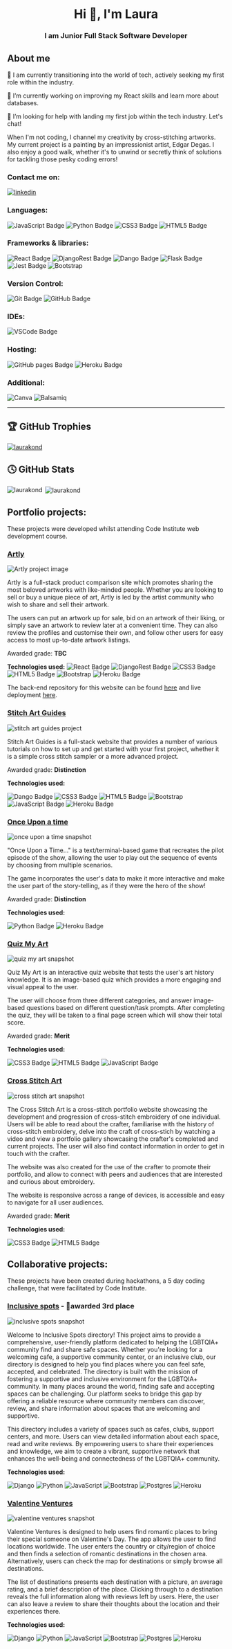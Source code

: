 <h1 align="center">Hi 👋, I'm Laura</h1>
<h3 align="center">I am Junior Full Stack Software Developer</h3>

## About me
🛅 I am currently transitioning into the world of tech, actively seeking my first role within the industry.

🔭 I’m currently working on improving my React skills and learn more about databases.


🤔 I’m looking for help with landing my first job within the tech industry. Let's chat! 

When I'm not coding, I channel my creativity by cross-stitching artworks. My current project is a painting by an impressionist artist, Edgar Degas. I also enjoy a good walk, whether it's to unwind or secretly think of solutions for tackling those pesky coding errors!

### Contact me on: 

[<img src='https://img.shields.io/badge/LinkedIn-0077B5?style=for-the-badge&logo=linkedin&logoColor=white' alt='linkedin'>](https://www.linkedin.com/in/laurakondrataite/)


### Languages:

![JavaScript Badge](https://img.shields.io/badge/JavaScript-323330?style=for-the-badge&logo=javascript&logoColor=F7DF1E)
![Python Badge](https://img.shields.io/badge/Python-FFD43B?style=for-the-badge&logo=python&logoColor=blue)
![CSS3 Badge](https://img.shields.io/badge/CSS3-1572B6?style=for-the-badge&logo=css3&logoColor=white)
![HTML5 Badge](https://img.shields.io/badge/HTML5-E34F26?style=for-the-badge&logo=html5&logoColor=white)

### Frameworks & libraries:

![React Badge](https://img.shields.io/badge/React-20232A?style=for-the-badge&logo=react&logoColor=61DAFB)
![DjangoRest Badge](https://img.shields.io/badge/django%20rest-ff1709?style=for-the-badge&logo=django&logoColor=white)
![Dango Badge](https://img.shields.io/badge/Django-092E20?style=for-the-badge&logo=django&logoColor=green)
![Flask Badge](https://img.shields.io/badge/Flask-000000?style=for-the-badge&logo=flask&logoColor=white)
![Jest Badge](https://img.shields.io/badge/Jest-C21325?style=for-the-badge&logo=jest&logoColor=white)
![Bootstrap](https://img.shields.io/badge/Bootstrap-563D7C?style=for-the-badge&logo=bootstrap&logoColor=white)

### Version Control:

![Git Badge](https://img.shields.io/badge/GIT-E44C30?style=for-the-badge&logo=git&logoColor=white)
![GitHub Badge](https://img.shields.io/badge/GitHub-100000?style=for-the-badge&logo=github&logoColor=white)

### IDEs:

![VSCode Badge](https://img.shields.io/badge/Visual_Studio_Code-0078D4?style=for-the-badge&logo=visual%20studio%20code&logoColor=white)

### Hosting:

![GitHub pages Badge](https://img.shields.io/badge/GitHub%20Pages-222222?style=for-the-badge&logo=GitHub%20Pages&logoColor=white)
![Heroku Badge](https://img.shields.io/badge/heroku-%23430098.svg?style=for-the-badge&logo=heroku&logoColor=white)

### Additional:
![Canva](https://img.shields.io/badge/Canva-%2300C4CC.svg?style=for-the-badge&logo=Canva&logoColor=white)
![Balsamiq](https://img.shields.io/badge/Balsamiq-100000.svg?style=for-the-badge&logo=Balsamiq&logoColor=white)

<hr>

## 🏆 GitHub Trophies
<p align="left"> <a href="https://github.com/ryo-ma/github-profile-trophy"><img src="https://github-profile-trophy.vercel.app/?username=laurakond" alt="laurakond" /></a> </p>

## 🕓 GitHub Stats
<p><img align="left" src="https://github-readme-stats.vercel.app/api/top-langs?username=laurakond&show_icons=true&locale=en&layout=compact&theme=transparent" alt="laurakond" /></p>

<p>&nbsp;<img align="center" src="https://github-readme-stats.vercel.app/api?username=laurakond&show_icons=true&locale=en&theme=transparent" alt="laurakond" /></p>


## Portfolio projects:
These projects were developed whilst attending Code Institute web development course. 

### [Artly](https://artly-a211b809ae81.herokuapp.com/) 
![Artly project image](https://github.com/laurakond/artly/raw/main/documentation/images/features/am-i-responsive.jpg)

Artly is a full-stack product comparison site which promotes sharing the most beloved artworks with like-minded people. Whether you are looking to sell or buy a unique piece of art, Artly is led by the artist community who wish to share and sell their artwork.

The users can put an artwork up for sale, bid on an artwork of their liking, or simply save an artwork to review later at a convenient time. They can also review the profiles and customise their own, and follow other users for easy access to most up-to-date artwork listings.

Awarded grade: **TBC**

**Technologies used:** 
![React Badge](https://img.shields.io/badge/React-20232A?style=for-the-badge&logo=react&logoColor=61DAFB)
![DjangoRest Badge](https://img.shields.io/badge/django%20rest-ff1709?style=for-the-badge&logo=django&logoColor=white)
![CSS3 Badge](https://img.shields.io/badge/CSS3-1572B6?style=for-the-badge&logo=css3&logoColor=white)
![HTML5 Badge](https://img.shields.io/badge/HTML5-E34F26?style=for-the-badge&logo=html5&logoColor=white)
![Bootstrap](https://img.shields.io/badge/Bootstrap-563D7C?style=for-the-badge&logo=bootstrap&logoColor=white)
![Heroku Badge](https://img.shields.io/badge/heroku-%23430098.svg?style=for-the-badge&logo=heroku&logoColor=white)


The back-end repository for this website can be found [here](https://github.com/laurakond/artly-api) and live deployment [here](https://artly-api-a39d790259f4.herokuapp.com/).


### [Stitch Art Guides](https://stitch-art-guides-pp4-5a679feed1e1.herokuapp.com/) 
![stitch art guides project](https://github.com/laurakond/Stitch-Art-Guides-pp4/raw/main/documentation/images/features/am-i-responsive.jpeg)

Stitch Art Guides is a full-stack website that provides a number of various tutorials on how to set up and get started with your first project, whether it is a simple cross stitch sampler or a more advanced project.

Awarded grade: **Distinction**

**Technologies used:**

![Dango Badge](https://img.shields.io/badge/Django-092E20?style=for-the-badge&logo=django&logoColor=green)
![CSS3 Badge](https://img.shields.io/badge/CSS3-1572B6?style=for-the-badge&logo=css3&logoColor=white)
![HTML5 Badge](https://img.shields.io/badge/HTML5-E34F26?style=for-the-badge&logo=html5&logoColor=white)
![Bootstrap](https://img.shields.io/badge/Bootstrap-563D7C?style=for-the-badge&logo=bootstrap&logoColor=white)
![JavaScript Badge](https://img.shields.io/badge/JavaScript-323330?style=for-the-badge&logo=javascript&logoColor=F7DF1E)
![Heroku Badge](https://img.shields.io/badge/heroku-%23430098.svg?style=for-the-badge&logo=heroku&logoColor=white)


### [Once Upon a time](https://once-upon-a-time-f214671524cd.herokuapp.com/) 
![once upon a time snapshot](https://github.com/laurakond/Once-Upon-a-Time/raw/main/assets/documentation/images/feature-screenshots/once-upon-a-time-logo.jpeg)

"Once Upon a Time..." is a text/terminal-based game that recreates the pilot episode of the show, allowing the user to play out the sequence of events by choosing from multiple scenarios.

The game incorporates the user's data to make it more interactive and make the user part of the story-telling, as if they were the hero of the show!

Awarded grade: **Distinction**

**Technologies used:**

![Python Badge](https://img.shields.io/badge/Python-FFD43B?style=for-the-badge&logo=python&logoColor=blue)
![Heroku Badge](https://img.shields.io/badge/heroku-%23430098.svg?style=for-the-badge&logo=heroku&logoColor=white)

### [Quiz My Art](https://laurakond.github.io/quiz-my-art/) 
![quiz my art snapshot](https://github.com/laurakond/quiz-my-art/raw/main/assets/documentation/features-images/am-i-responsive.webp)

Quiz My Art is an interactive quiz website that tests the user's art history knowledge. It is an image-based quiz which provides a more engaging and visual appeal to the user.

The user will choose from three different categories, and answer image-based questions based on different question/task prompts. After completing the quiz, they will be taken to a final page screen which will show their total score.

Awarded grade: **Merit**

**Technologies used:**

![CSS3 Badge](https://img.shields.io/badge/CSS3-1572B6?style=for-the-badge&logo=css3&logoColor=white)
![HTML5 Badge](https://img.shields.io/badge/HTML5-E34F26?style=for-the-badge&logo=html5&logoColor=white)
![JavaScript Badge](https://img.shields.io/badge/JavaScript-323330?style=for-the-badge&logo=javascript&logoColor=F7DF1E)

### [Cross Stitch Art](https://laurakond.github.io/Cross-Stitch-Art/) 
![cross stitch art snapshot](https://github.com/laurakond/Cross-Stitch-Art/raw/main/assets/documentation/am-i-responsive-all-pages.jpg)

The Cross Stitch Art is a cross-stitch portfolio website showcasing the development and progression of cross-stitch embroidery of one individual. Users will be able to read about the crafter, familiarise with the history of cross-stitch embroidery, delve into the craft of cross-stich by watching a video and view a portfolio gallery showcasing the crafter's completed and current projects. The user will also find contact information in order to get in touch with the crafter.

The website was also created for the use of the crafter to promote their portfolio, and allow to connect with peers and audiences that are interested and curious about embroidery.

The website is responsive across a range of devices, is accessible and easy to navigate for all user audiences.

Awarded grade: **Merit**

**Technologies used:**

![CSS3 Badge](https://img.shields.io/badge/CSS3-1572B6?style=for-the-badge&logo=css3&logoColor=white)
![HTML5 Badge](https://img.shields.io/badge/HTML5-E34F26?style=for-the-badge&logo=html5&logoColor=white)


## Collaborative projects:
These projects have been created during hackathons, a 5 day coding challenge, that were facilitated by Code Institute. 

### [Inclusive spots](https://prideful-programmers-01c026806d6f.herokuapp.com/) - 🥉awarded 3rd place 
![inclusive spots snapshot](https://camo.githubusercontent.com/ee2372dce11f1aeb5b4414abde1d74d1987dc80e9f0856f6b48a6497b71f0740/68747470733a2f2f7265732e636c6f7564696e6172792e636f6d2f646a646566626e696a2f696d6167652f75706c6f61642f76313731383935363332362f556e7469746c65645f64657369676e5f315f726c706679762e706e67)

Welcome to Inclusive Spots directory! This project aims to provide a comprehensive, user-friendly platform dedicated to helping the LGBTQIA+ community find and share safe spaces. Whether you're looking for a welcoming cafe, a supportive community center, or an inclusive club, our directory is designed to help you find places where you can feel safe, accepted, and celebrated. The directory is built with the mission of fostering a supportive and inclusive environment for the LGBTQIA+ community. In many places around the world, finding safe and accepting spaces can be challenging. Our platform seeks to bridge this gap by offering a reliable resource where community members can discover, review, and share information about spaces that are welcoming and supportive.

This directory includes a variety of spaces such as cafes, clubs, support centers, and more. Users can view detailed information about each space, read and write reviews. By empowering users to share their experiences and knowledge, we aim to create a vibrant, supportive network that enhances the well-being and connectedness of the LGBTQIA+ community.

**Technologies used:**

![Django](https://img.shields.io/badge/django-%23092E20.svg?style=for-the-badge&logo=django&logoColor=white)
![Python](https://img.shields.io/badge/python-3670A0?style=for-the-badge&logo=python&logoColor=ffdd54)
![JavaScript](https://img.shields.io/badge/javascript-%23323330.svg?style=for-the-badge&logo=javascript&logoColor=%23F7DF1E)
![Bootstrap](https://img.shields.io/badge/bootstrap-%238511FA.svg?style=for-the-badge&logo=bootstrap&logoColor=white)
![Postgres](https://img.shields.io/badge/postgres-%23316192.svg?style=for-the-badge&logo=postgresql&logoColor=white)
![Heroku](https://img.shields.io/badge/heroku-%23430098.svg?style=for-the-badge&logo=heroku&logoColor=white)

### [Valentine Ventures](https://travelcupid-8ccb9d827f84.herokuapp.com/)  
![valentine ventures snapshot](https://github.com/SamMartin92/hackathon-team-10/raw/main/static/images/home-page-collage-heart.png)

Valentine Ventures is designed to help users find romantic places to bring their special someone on Valentine's Day. The app allows the user to find locations worldwide. The user enters the country or city/region of choice and then finds a selection of romantic destinations in the chosen area. Alternatively, users can check the map for destinations or simply browse all destinations.

The list of destinations presents each destination with a picture, an average rating, and a brief description of the place. Clicking through to a destination reveals the full information along with reviews left by users. Here, the user can also leave a review to share their thoughts about the location and their experiences there.

**Technologies used:**

![Django](https://img.shields.io/badge/django-%23092E20.svg?style=for-the-badge&logo=django&logoColor=white)
![Python](https://img.shields.io/badge/python-3670A0?style=for-the-badge&logo=python&logoColor=ffdd54)
![JavaScript](https://img.shields.io/badge/javascript-%23323330.svg?style=for-the-badge&logo=javascript&logoColor=%23F7DF1E)
![Bootstrap](https://img.shields.io/badge/bootstrap-%238511FA.svg?style=for-the-badge&logo=bootstrap&logoColor=white)
![Postgres](https://img.shields.io/badge/postgres-%23316192.svg?style=for-the-badge&logo=postgresql&logoColor=white)
![Heroku](https://img.shields.io/badge/heroku-%23430098.svg?style=for-the-badge&logo=heroku&logoColor=white)
